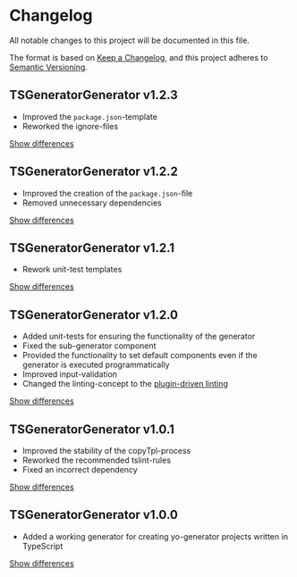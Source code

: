 # Changelog
All notable changes to this project will be documented in this file.

The format is based on [Keep a Changelog](https://keepachangelog.com/en/1.0.0/),
and this project adheres to [Semantic Versioning](https://semver.org/spec/v2.0.0.html).

## TSGeneratorGenerator v1.2.3
  - Improved the `package.json`-template
  - Reworked the ignore-files

[Show differences][v1.2.3]

## TSGeneratorGenerator v1.2.2
  - Improved the creation of the `package.json`-file
  - Removed unnecessary dependencies

[Show differences][v1.2.2]

## TSGeneratorGenerator v1.2.1
  - Rework unit-test templates

[Show differences][v1.2.1]

## TSGeneratorGenerator v1.2.0
  - Added unit-tests for ensuring the functionality of the generator
  - Fixed the sub-generator component
  - Provided the functionality to set default components even if the generator is executed programmatically
  - Improved input-validation
  - Changed the linting-concept to the [plugin-driven linting](https://github.com/microsoft/typescript-tslint-plugin)

[Show differences][v1.2.0]

## TSGeneratorGenerator v1.0.1
  - Improved the stability of the copyTpl-process
  - Reworked the recommended tslint-rules
  - Fixed an incorrect dependency

[Show differences][v1.0.1]

## TSGeneratorGenerator v1.0.0
  - Added a working generator for creating yo-generator projects written in TypeScript

[Show differences][v1.0.0]

<!--- References -->
[v1.0.0]: https://github.com/manuth/TSGeneratorGenerator/compare/e6fdb5a...v1.0.0
[v1.0.1]: https://github.com/manuth/TSGeneratorGenerator/compare/v1.0.0...v1.0.1
[v1.2.0]: https://github.com/manuth/TSGeneratorGenerator/compare/v1.0.1...v1.2.0
[v1.2.1]: https://github.com/manuth/TSGeneratorGenerator/compare/v1.2.0...v1.2.1
[v1.2.2]: https://github.com/manuth/TSGeneratorGenerator/compare/v1.2.1...v1.2.2
[v1.2.3]: https://github.com/manuth/TSGeneratorGenerator/compare/v1.2.2...v1.2.3